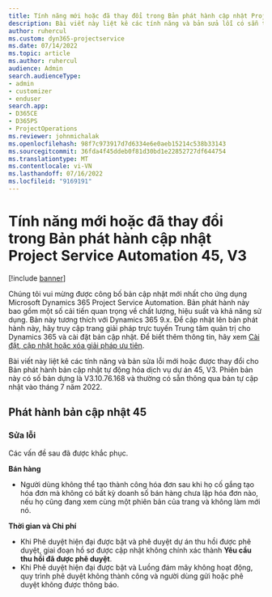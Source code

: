 ```yaml
---
title: Tính năng mới hoặc đã thay đổi trong Bản phát hành cập nhật Project Service Automation 45, V3
description: Bài viết này liệt kê các tính năng và bản sửa lỗi có sẵn trong Microsoft Dynamics 365 Project Service Automation Cập nhật Bản phát hành 45, V3.
author: ruhercul
ms.custom: dyn365-projectservice
ms.date: 07/14/2022
ms.topic: article
ms.author: ruhercul
audience: Admin
search.audienceType:
- admin
- customizer
- enduser
search.app:
- D365CE
- D365PS
- ProjectOperations
ms.reviewer: johnmichalak
ms.openlocfilehash: 98f7c973917d7d6334e6e0aeb15214c538b33143
ms.sourcegitcommit: 36fda4f45ddeb0f81d30bd1e22852727df644754
ms.translationtype: MT
ms.contentlocale: vi-VN
ms.lasthandoff: 07/16/2022
ms.locfileid: "9169191"
---
```

# <a name="whats-new-or-changed-in-project-service-automation-update-release-45-v3"></a>Tính năng mới hoặc đã thay đổi trong Bản phát hành cập nhật Project Service Automation 45, V3

[!include [banner](../includes/psa-now-project-operations.md)]

Chúng tôi vui mừng được công bố bản cập nhật mới nhất cho ứng dụng Microsoft Dynamics 365 Project Service Automation. Bản phát hành này bao gồm một số cải tiến quan trọng về chất lượng, hiệu suất và khả năng sử dụng. Bản này tương thích với Dynamics 365 9.x. Để cập nhật lên bản phát hành này, hãy truy cập trang giải pháp trực tuyến Trung tâm quản trị cho Dynamics 365 và cài đặt bản cập nhật. Để biết thêm thông tin, hãy xem [Cài đặt, cập nhật hoặc xóa giải pháp ưu tiên](/power-platform/admin/install-remove-preferred-solution).

Bài viết này liệt kê các tính năng và bản sửa lỗi mới hoặc được thay đổi cho Bản phát hành bản cập nhật tự động hóa dịch vụ dự án 45, V3. Phiên bản này có số bản dựng là V3.10.76.168 và thường có sẵn thông qua bản tự cập nhật vào tháng 7 năm 2022.

## <a name="update-release-45"></a>Phát hành bản cập nhật 45

### <a name="bug-fixes"></a>Sửa lỗi

Các vấn đề sau đã được khắc phục.

**Bán hàng**

- Người dùng không thể tạo thành công hóa đơn sau khi họ cố gắng tạo hóa đơn mà không có bất kỳ doanh số bán hàng chưa lập hóa đơn nào, nếu họ cũng đang xem cùng một phiên bản của trang và không làm mới nó.

**Thời gian và Chi phí**

- Khi Phê duyệt hiện đại được bật và phê duyệt dự án thu hồi được phê duyệt, giai đoạn hồ sơ được cập nhật không chính xác thành **Yêu cầu thu hồi đã được phê duyệt**.
- Khi Phê duyệt hiện đại được bật và Luồng đám mây không hoạt động, quy trình phê duyệt không thành công và người dùng gửi hoặc phê duyệt không được thông báo.
